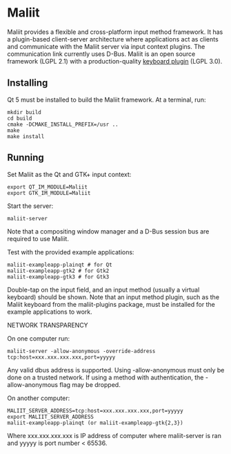 Maliit
======

Maliit provides a flexible and cross-platform input method framework. It has a
plugin-based client-server architecture where applications act as clients and
communicate with the Maliit server via input context plugins. The communication
link currently uses D-Bus. Maliit is an open source framework (LGPL 2.1) with
a production-quality [keyboard plugin](https://github.com/maliit/keyboard) (LGPL 3.0).

Installing
----------

Qt 5 must be installed to build the Maliit framework. At a terminal, run:

```
mkdir build
cd build
cmake -DCMAKE_INSTALL_PREFIX=/usr ..
make
make install
```

Running
-------

Set Maliit as the Qt and GTK+ input context:

```
export QT_IM_MODULE=Maliit
export GTK_IM_MODULE=Maliit
```

Start the server:

```
maliit-server
```

Note that a compositing window manager and a D-Bus session bus are required to
use Maliit.

Test with the provided example applications:

```
maliit-exampleapp-plainqt # for Qt
maliit-exampleapp-gtk2 # for Gtk2
maliit-exampleapp-gtk3 # for Gtk3
```

Double-tap on the input field, and an input method (usually a virtual keyboard)
should be shown. Note that an input method plugin, such as the Maliit keyboard
from the maliit-plugins package, must be installed for the example applications
to work.


NETWORK TRANSPARENCY

On one computer run:
```
maliit-server -allow-anonymous -override-address tcp:host=xxx.xxx.xxx.xxx,port=yyyyy
```

Any valid dbus address is supported. Using -allow-anonymous must only be done on
a trusted network. If using a method with authentication, the -allow-anonymous flag
may be dropped.

On another computer:
```
MALIIT_SERVER_ADDRESS=tcp:host=xxx.xxx.xxx.xxx,port=yyyyy
export MALIIT_SERVER_ADDRESS
maliit-exampleapp-plainqt (or maliit-exampleapp-gtk{2,3})
```

Where xxx.xxx.xxx.xxx is IP address of computer where maliit-server is ran
and yyyyy is port number < 65536.
